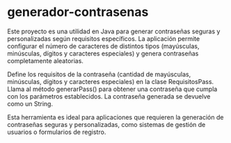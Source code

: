 # generador-contrasenas
Este proyecto es una utilidad en Java para generar contraseñas seguras y personalizadas según requisitos específicos. La aplicación permite configurar el número de caracteres de distintos tipos (mayúsculas, minúsculas, dígitos y caracteres especiales) y genera contraseñas completamente aleatorias.

Define los requisitos de la contraseña (cantidad de mayúsculas, minúsculas, dígitos y caracteres especiales) en la clase RequisitosPass.
Llama al método generarPass() para obtener una contraseña que cumpla con los parámetros establecidos.
La contraseña generada se devuelve como un String.

Esta herramienta es ideal para aplicaciones que requieren la generación de contraseñas seguras y personalizadas, como sistemas de gestión de usuarios o formularios de registro.

